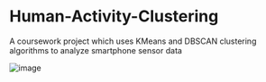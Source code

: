 # Human-Activity-Clustering

A coursework project which uses KMeans and DBSCAN clustering algorithms to analyze smartphone sensor data

![image](https://github.com/user-attachments/assets/19d73a09-1a8d-42c8-8506-1dd201ce3d83)
